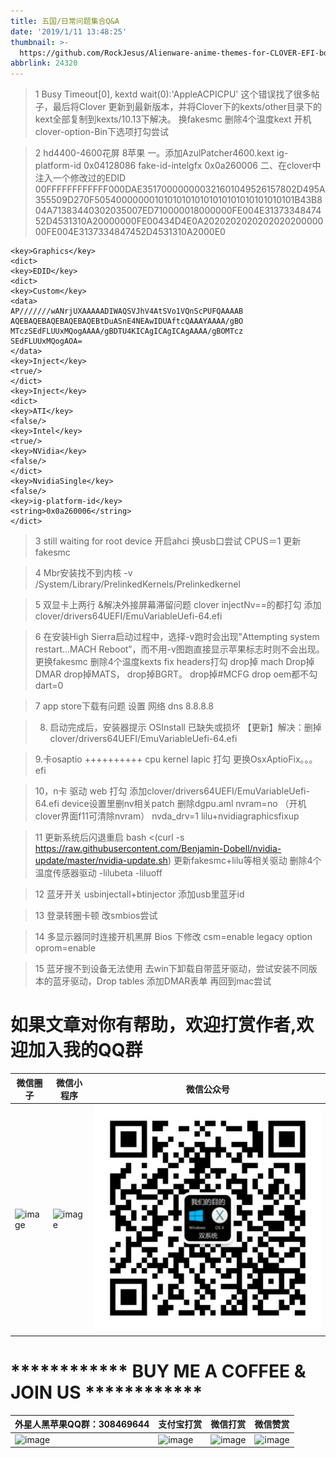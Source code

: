 ```yaml
---
title: 五国/日常问题集合Q&A
date: '2019/1/11 13:48:25'
thumbnail: >-
  https://github.com/RockJesus/Alienware-anime-themes-for-CLOVER-EFI-bootloader/blob/master/screenshots/mac.gif?raw=true
abbrlink: 24320
---
```


>1 Busy Timeout[0], kextd wait(0):'AppleACPICPU'
这个错误找了很多帖子，最后将Clover 更新到最新版本，并将Clover下的kexts/other目录下的kext全部复制到kexts/10.13下解决。
换fakesmc 
删除4个温度kext
开机clover-option-Bin下选项打勾尝试


>2 hd4400-4600花屏 8苹果 
一。添加AzulPatcher4600.kext
ig-platform-id 0x04128086 
fake-id-intelgfx 0x0a260006
二、在clover中注入一个修改过的EDID
00FFFFFFFFFFFF000DAE351700000000321601049526157802D495A355509D270F505400000001010101010101010101010101010101B43B804A71383440302035007ED710000018000000FE004E3137334847452D4531310A20000000FE00434D4E0A202020202020202020000000FE004E3137334847452D4531310A2000E0
```或者直接贴clover config代码
<key>Graphics</key>
<dict>
<key>EDID</key>
<dict>
<key>Custom</key>
<data>
AP///////wANrjUXAAAAADIWAQSVJhV4AtSVo1VQnScPUFQAAAAB
AQEBAQEBAQEBAQEBAQEBtDuASnE4NEAwIDUAftcQAAAYAAAA/gBO
MTczSEdFLUUxMQogAAAA/gBDTU4KICAgICAgICAgAAAA/gBOMTcz
SEdFLUUxMQogAOA=
</data>
<key>Inject</key>
<true/>
</dict>
<key>Inject</key>
<dict>
<key>ATI</key>
<false/>
<key>Intel</key>
<true/>
<key>NVidia</key>
<false/>
</dict>
<key>NvidiaSingle</key>
<false/>
<key>ig-platform-id</key>
<string>0x0a260006</string>
</dict>
```

>3 still waiting for root device
开启ahci
换usb口尝试
CPUS＝1
更新fakesmc

>4 Mbr安装找不到内核
-v /System/Library/PrelinkedKernels/Prelinkedkernel

>5 双显卡上两行 &解决外接屏幕滞留问题
clover injectNv==的都打勾
添加clover/drivers64UEFI/EmuVariableUefi-64.efi

>6 在安装High Sierra启动过程中，选择-v跑时会出现"Attempting system restart...MACH Reboot”，而不用-v图跑直接显示苹果标志时则不会出现。
更换fakesmc 
删除4个温度kexts
fix headers打勾
drop掉 mach
Drop掉 DMAR
drop掉MATS，
drop掉BGRT。
drop掉#MCFG
drop oem都不勾
dart=0

>7 app store下载有问题 
设置 网络 dns 8.8.8.8

>8. 启动完成后，安装器提示 OSInstall 已缺失或损坏
【更新】解决：删掉clover/drivers64UEFI/EmuVariableUefi-64.efi

>9.卡osaptio ++++++++++
cpu kernel lapic 打勾
更换OsxAptioFix。。。efi

>10，n卡 驱动
web 打勾
添加clover/drivers64UEFI/EmuVariableUefi-64.efi
device设置里删nv相关patch
删除dgpu.aml
nvram=no （开机clover界面f11可清除nvram）
nvda_drv=1
lilu+nvidiagraphicsfixup

>11 更新系统后闪退重启 
bash <(curl -s https://raw.githubusercontent.com/Benjamin-Dobell/nvidia-update/master/nvidia-update.sh)
更新fakesmc+lilu等相关驱动 删除4个温度传感器驱动
-lilubeta
-liluoff

>12 蓝牙开关
usbinjectall+btinjector 添加usb里蓝牙id

>13 登录转圈卡顿
改smbios尝试

>14 多显示器同时连接开机黑屏
Bios 下修改 
csm=enable
legacy option oprom=enable

>15 蓝牙搜不到设备无法使用
去win下卸载自带蓝牙驱动，尝试安装不同版本的蓝牙驱动，Drop tables 添加DMAR表单
再回到mac尝试


# 如果文章对你有帮助，欢迎打赏作者,欢迎加入我的QQ群 
| 微信圈子                                                                                                                                                              | 微信小程序                                                                                                                                                              | 微信公众号                                                                                                                                                                                                                                                                                                                            | 
| ----------------------------------------------------------   | ----------------------------------------------------------   | ----------------------------------------------------------   |  
| ![image](https://github.com/RockJesus/Alienware-17-R4-Dual-GPU-MacOS-10.15-14-13-Hackintosh/blob/master/tony/%E5%BE%AE%E4%BF%A1%E5%9C%88%E5%AD%90.jpeg?raw=true) | ![image](https://github.com/RockJesus/Alienware-17-R4-Dual-GPU-MacOS-10.15-14-13-Hackintosh/blob/master/tony/%E5%BE%AE%E4%BF%A1%E5%B0%8F%E7%A8%8B%E5%BA%8F.png?raw=true) | ![image](https://github.com/RockJesus/Alienware-17-R4-Dual-GPU-MacOS-10.15-14-13-Hackintosh/blob/master/tony/微信公众号.jpg) | 
# ************ BUY ME A COFFEE & JOIN US ************
| 外星人黑苹果QQ群：308469644                                                                                                                                                              | 支付宝打赏                                                                                                                                                              | 微信打赏                                                                                                                                                              |  微信赞赏                                                                                                                                                              | 
| ----------------------------------------------------------   | ----------------------------------------------------------   | ----------------------------------------------------------   |  ----------------------------------------------------------   | 
| ![image](https://github.com/RockJesus/Alienware-17-R4-Dual-GPU-MacOS-Mojave-10.14-Hackintosh/blob/master/qq.png?raw=true) | ![image](https://github.com/RockJesus/Alienware-17-R4-I7-7700HQ-MacOS-High-Sierra/blob/master/zfb.jpeg) | ![image](https://github.com/RockJesus/Alienware-17-R4-I7-7700HQ-MacOS-High-Sierra/blob/master/wx.jpeg) | ![image](https://github.com/RockJesus/Alienware-17-R4-Dual-GPU-MacOS-10.15-14-13-Hackintosh/blob/master/zsm.png?raw=true) |
